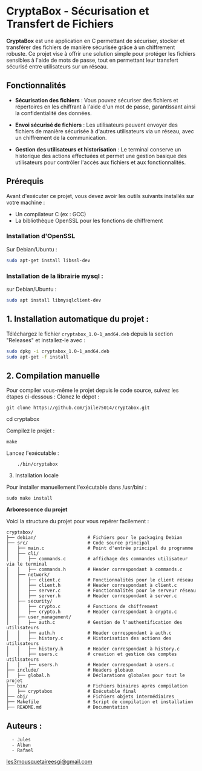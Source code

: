 # **CryptaBox** - Sécurisation et Transfert de Fichiers

**CryptaBox** est une application en C permettant de sécuriser, stocker et transférer des fichiers de manière sécurisée grâce à un chiffrement robuste. Ce projet vise à offrir une solution simple pour protéger les fichiers sensibles à l'aide de mots de passe, tout en permettant leur transfert sécurisé entre utilisateurs sur un réseau.

## Fonctionnalités

- **Sécurisation des fichiers** : Vous pouvez sécuriser des fichiers et répertoires en les chiffrant à l'aide d'un mot de passe, garantissant ainsi la confidentialité des données.
  
- **Envoi sécurisé de fichiers** : Les utilisateurs peuvent envoyer des fichiers de manière sécurisée à d'autres utilisateurs via un réseau, avec un chiffrement de la communication.
  
- **Gestion des utilisateurs et historisation** : Le terminal conserve un historique des actions effectuées et permet une gestion basique des utilisateurs pour contrôler l'accès aux fichiers et aux fonctionnalités.

## Prérequis

Avant d'exécuter ce projet, vous devez avoir les outils suivants installés sur votre machine :
- Un compilateur C (ex : GCC)
- La bibliothèque OpenSSL pour les fonctions de chiffrement

### Installation d'OpenSSL 

Sur Debian/Ubuntu :
```bash
sudo apt-get install libssl-dev
```
### Installation de la librairie mysql : 
sur Debian/Ubuntu :
```bash
sudo apt install libmysqlclient-dev
```
## 1. Installation automatique du projet : 
Téléchargez le fichier `cryptabox_1.0-1_amd64.deb` depuis la section "Releases" et installez-le avec :
```bash
sudo dpkg -i cryptabox_1.0-1_amd64.deb
sudo apt-get -f install
```
## 2. Compilation manuelle

Pour compiler vous-même le projet depuis le code source, suivez les étapes ci-dessous :
Clonez le dépot : 
```
git clone https://github.com/jaile75014/cryptabox.git
```
cd cryptabox

Compilez le projet :
```
make
```
Lancez l'exécutable :
```
    ./bin/cryptabox
```
3. Installation locale

Pour installer manuellement l'exécutable dans /usr/bin/ :
```
sudo make install
```


 **Arborescence du projet**

Voici la structure du projet pour vous repérer facilement :
```Plaintext
cryptabox/
├── debian/                   # Fichiers pour le packaging Debian
├── src/                      # Code source principal
│   ├── main.c                # Point d'entrée principal du programme
│   ├── cli/
│   │   ├── commands.c        # affichage des commandes utilisateur via le terminal
│   │   ├── commands.h        # Header correspondant à commands.c
│   ├── network/
│   │   ├── client.c          # Fonctionnalités pour le client réseau
│   │   ├── client.h          # Header correspondant à client.c
│   │   ├── server.c          # Fonctionnalités pour le serveur réseau
│   │   ├── server.h          # Header correspondant à server.c
│   ├── security/
│   │   ├── crypto.c          # Fonctions de chiffrement
│   │   ├── crypto.h          # Header correspondant à crypto.c
│   ├── user_management/
│   │   ├── auth.c            # Gestion de l'authentification des utilisateurs
│   │   ├── auth.h            # Header correspondant à auth.c
│   │   ├── history.c         # Historisation des actions des utilisateurs
│   │   ├── history.h         # Header correspondant à history.c
│   │   ├── users.c           # creation et gestion des comptes utilisateurs
│   │   ├── users.h           # Header correspondant à users.c
├── include/                  # Headers globaux
│   ├── global.h              # Déclarations globales pour tout le projet
├── bin/                      # Fichiers binaires après compilation
│   ├── cryptabox             # Exécutable final
├── obj/                      # Fichiers objets intermédiaires
├── Makefile                  # Script de compilation et installation
├── README.md                 # Documentation
```
## Auteurs :  
```Plaintext
  - Jules
  - Alban
  - Rafael
```
<les3mousquetaireesgi@gmail.com>


